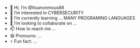 - 👋 Hi, I’m @Itxanonmous88
- 👀 I’m interested in CYBERSECURITY
- 🌱 I’m currently learning ... MANY PROGRAMING LANGUAGES
- 💞️ I’m looking to collaborate on ... 
- 📫 How to reach me ...
- 😄 Pronouns: ...
- ⚡ Fun fact: ...

<!---
Itxanonmous88/Itxanonmous88 is a ✨ special ✨ repository because its `README.md` (this file) appears on your GitHub profile.
You can click the Preview link to take a look at your changes.
--->
